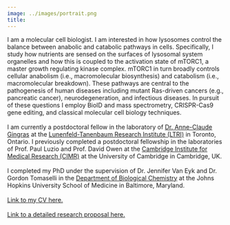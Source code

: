 ```yaml
---
image: ../images/portrait.png
title: 
---
```

I am a molecular cell biologist. I am interested in how lysosomes control the balance between anabolic and catabolic pathways in cells. Specifically, I study how nutrients are sensed on the surfaces of lysosomal system organelles and how this is coupled to the activation state of mTORC1, a master growth regulating kinase complex. mTORC1 in turn broadly controls cellular anabolism (i.e., macromolecular biosynthesis) and catabolism (i.e., macromolecular breakdown). These pathways are central to the pathogenesis of human diseases including mutant Ras-driven cancers (e.g., pancreatic cancer), neurodegeneration, and infectious diseases. In pursuit of these questions I employ BioID and mass spectrometry, CRISPR-Cas9 gene editing, and classical molecular cell biology techniques.\
\
I am currently a postdoctoral fellow in the laboratory of [Dr. Anne-Claude Gingras](https://gingraslab.org/ "Link to the Gingras Lab website") at the [Lunenfeld-Tanenbaum Research Institute (LTRI)](https://www.lunenfeld.ca/ "Link to the LTRI website") in Toronto, Ontario. I previously completed a postdoctoral fellowship in the laboratories of Prof. Paul Luzio and Prof. David Owen at the [Cambridge Institute for Medical Research (CIMR)](https://www.cimr.cam.ac.uk/ "Link to the CIMR website") at the University of Cambridge in Cambridge, UK.\
\
I completed my PhD under the supervision of Dr. Jennifer Van Eyk and Dr. Gordon Tomaselli in the [Department of Biological Chemistry](http://biolchem.bs.jhmi.edu/Pages/default.aspx "Link to the JHUSOM Department of Biological Chemistry website") at the Johns Hopkins University School of Medicine in Baltimore, Maryland.\
\
[Link to my CV here.](https://www.dropbox.com/s/vc0l3axbrpu7gex/HESKETH_CV.pdf?dl=0 "My CV in Dropbox")\
\
[Link to a detailed research proposal here.](https://www.dropbox.com/s/q7h73ieq1v9b2v9/HESKETH_research_proposal.pdf?dl=0 "A detailed research proposal in Dropbox")